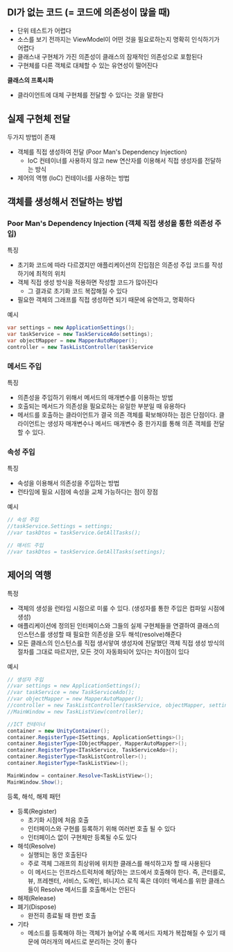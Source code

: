## DI가 없는 코드 (= 코드에 의존성이 많을 때)
- 단위 테스트가 어렵다
- 소스를 보기 전까지는 ViewModel이 어떤 것을 필요로하는지 명확히 인식하기가 어렵다
- 클래스내 구현체가 가진 의존성이 클래스의 잠재적인 의존성으로 포함된다
- 구현체를 다른 객체로 대체할 수 있는 유연성이 떨어진다

**클래스의 프록시화**
- 클라이언트에 대체 구현체를 전달할 수 있다는 것을 말한다

## 실제 구현체 전달
두가지 방법이 존재
- 객체를 직접 생성하여 전달 (Poor Man's Dependency Injection)
   - IoC 컨테이너를 사용하지 않고 new 연산자를 이용해서 직접 생성자를 전달하는 방식
- 제어의 역행 (IoC) 컨테이너를 사용하는 방법

## 객체를 생성해서 전달하는 방법

### Poor Man's Dependency Injection (객체 직접 생성을 통한 의존성 주입)
특징
- 초기화 코드에 따라 다르겠지만 애플리케이션의 진입점은 의존성 주입 코드를 작성하기에 최적의 위치
- 객체 직접 생성 방식을 적용하면 작성할 코드가 많아진다
   - 그 결과로 초기화 코드 복잡해질 수 있다
- 필요한 객체의 그래프를 직접 생성하면 되기 때문에 유연하고, 명확하다

예시
   ```C#
   var settings = new ApplicationSettings();
   var taskService = new TaskServiceAdo(settings);
   var objectMapper = new MapperAutoMapper();
   controller = new TaskListController(taskService
   ```

### 메서드 주입
특징
- 의존성을 주입하기 위해서 메서드의 매개변수를 이용하는 방법
- 호출되는 메서드가 의존성을 필요로하는 유일한 부분일 때 유용하다
- 메서드를 호출하는 클라이언트가 결국 의존 객체를 확보해야하는 점은 단점이다. 클라이언트는 생성자 매개변수나 메서드 매개변수 중 한가지를 통해 의존 객체를 전달할 수 있다.

### 속성 주입
특징
- 속성을 이용해서 의존성을 주입하는 방법
- 런타임에 필요 시점에 속성을 교체 가능하다는 점이 장점

예시
   ```c#
   // 속성 주입
   //taskService.Settings = settings;
   //var taskDtos = taskService.GetAllTasks();

   // 매서드 주입
   //var taskDtos = taskService.GetAllTasks(settings);
   ```

## 제어의 역행
특정
- 객체의 생성을 런타임 시점으로 미룰 수 있다. (생성자를 통한 주입은 컴파일 시점에 생성)
- 애플리케이션에 정의된 인터페이스와 그들의 실제 구현체들을 연결하여 클래스의 인스턴스를 생성할 때 필요한 의존성을 모두 해석(resolve)해준다
- 모든 클래스의 인스턴스를 직접 생서앟여 생성자에 전달했던 객체 직접 생성 방식의 절차를 그대로 따르지만, 모든 것이 자동화되어 있다는 차이점이 있다

예시
   ```c#
   // 생성자 주입
   //var settings = new ApplicationSettings();
   //var taskService = new TaskServiceAdo();
   //var objectMapper = new MapperAutoMapper();
   //controller = new TaskListController(taskService, objectMapper, settings);
   //MainWindow = new TaskListView(controller);

   //ICT 컨테이너
   container = new UnityContainer();
   container.RegisterType<ISettings, ApplicationSettings>();
   container.RegisterType<IObjectMapper, MapperAutoMapper>();
   container.RegisterType<ITaskService, TaskServiceAdo>();
   container.RegisterType<TaskListController>();
   container.RegisterType<TaskListView>();

   MainWindow = container.Resolve<TaskListView>();
   MainWindow.Show();
   ```


등록, 해석, 해제 패턴
- 등록(Register)
   - 초기화 시점에 처음 호출
   - 인터페이스와 구현를 등록하기 위해 여러번 호출 될 수 있다
   - 인터페이스 없이 구현체만 등록될 수도 있다
- 해석(Resolve)
   - 실행되는 동안 호출된다
   - 주로 객체 그래프의 최상위에 위치한 클래스를 해석하고자 할 때 사용된다
   - 이 메서드는 인프라스트럭처에 해당하는 코드에서 호출해야 한다. 즉, 큰터를로, 뷰, 프레젠터, 서비스, 도메인, 비니지스 로직 혹은 데이터 엑세스를 위한 클래스들이 Resolve 메서드를 호출해서는 안된다
- 해제(Release)
- 폐기(Dispose)
   - 완전히 종료될 때 한번 호출
- 기타
   - 메소드를 등록해야 하는 객체가 늘어날 수록 메서드 자체가 복잡해질 수 있기 때문에 여러개의 메서드로 분리하는 것이 좋다
